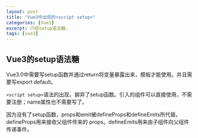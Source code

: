 ```yaml
---
layout: post
title: "Vue3中出现的<script setup>"
categories: [Vue3]
excerpt: 介绍setup语法糖。
tags: [vue3]
--- 
```


## Vue3的setup语法糖

Vue3.0中需要写setup函数并通过return将变量暴露出来，模板才能使用。并且需要写export default。

```<script setup>```语法的出现，摒弃了setup函数。引入的组件可以直接使用，不需要注册；name属性也不需要写了。

因为没有了setup函数，props和emit被defineProps和defineEmits所代替。defineProps用来接收父组件传来的 props。defineEmits用来由子组件向父组件传递事件。